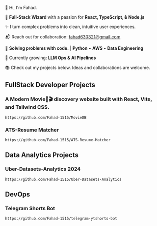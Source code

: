 👋 Hi, I'm Fahad.

🚀 **Full-Stack Wizard** with a passion for **React, TypeScript, & Node.js**

✨ I turn complex problems into clean, intuitive user experiences.

📬 Reach out for collaboration: fahad630321@gmail.com

🔧 **Solving problems with code.** | **Python** • **AWS** • **Data Engineering**

🌱 Currently growing: **LLM Ops & AI Pipelines**

📚 Check out my projects below. Ideas and collaborations are welcome.
## FullStack Developer Projects

### A Modern Movie🍿🎬 discovery website built with React, Vite, and Tailwind CSS.
 
    https://github.com/Fahad-1515/MovieDB
    
### ATS-Resume Matcher

    https://github.com/Fahad-1515/ATS-Resume-Matcher

## Data Analytics Projects

### Uber-Datasets-Analytics 2024

    https://github.com/Fahad-1515/Uber-Datasets-Analytics
    
## DevOps

### Telegram Shorts Bot

    https://github.com/Fahad-1515/telegram-ytshorts-bot

